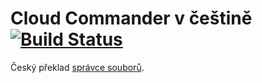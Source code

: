 Cloud Commander v češtině [![Build Status][BuildStatusIMGURL]][BuildStatusURL]
===========
[BuildStatusIMGURL]:        https://img.shields.io/travis/cloudcmd/ua/gh-pages.svg?style=flat
[BuildStatusURL]:           https://travis-ci.org/cloudcmd/ua  "Build Status"

Český překlad [správce souborů](http://cloudcmd.io "Správce Souborů").


